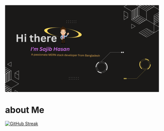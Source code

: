 # 
[![An old rock in the desert](/images/Banner1.png "Shiprock, New Mexico by Beau Rogers")](/images/Banner1.png)


# about Me


[![GitHub Streak](https://github-readme-streak-stats.herokuapp.com?user=Sajib37&theme=dark&border_radius=7&card_width=500)](https://git.io/streak-stats)